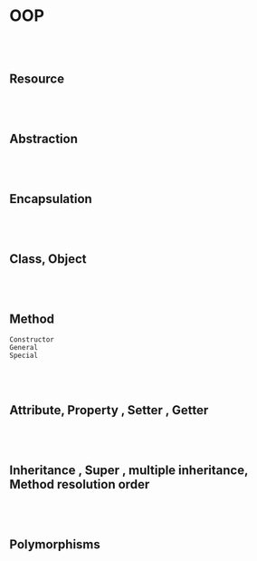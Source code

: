 <!--------------------------------------------------------------------------------- Description -->
# OOP



<!--------------------------------------------------------------------------------- Resource -->
<br><br>

## Resource  
<!-------------------------- Book -->




<!--------------------------------------------------------------------------------- Abstraction -->
<br><br>

## Abstraction  
<!-------------------------- Book -->



<!--------------------------------------------------------------------------------- Encapsulation -->
<br><br>

## Encapsulation  
<!-------------------------- Book -->



<!--------------------------------------------------------------------------------- Class, Object -->
<br><br>

## Class, Object  
<!-------------------------- Book -->



<!--------------------------------------------------------------------------------- Method -->
<br><br>

## Method
```
Constructor
General
Special
```



<!--------------------------------------------------------------------------------- Attribute, Property , Setter  , Getter -->
<br><br>

## Attribute, Property , Setter  , Getter  
<!-------------------------- Book -->



<!--------------------------------------------------------------------------------- Inheritance , Super , multiple inheritance, Method resolution order -->
<br><br>

## Inheritance , Super , multiple inheritance, Method resolution order  
<!-------------------------- Book -->



<!--------------------------------------------------------------------------------- Polymorphisms -->
<br><br>

## Polymorphisms  
<!-------------------------- Book -->





